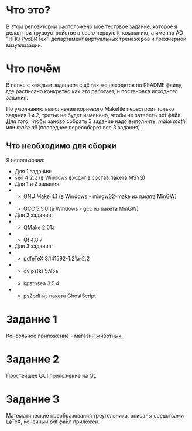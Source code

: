 # Что это?

В этом репозитории расположено моё тестовое задание, которое я делал при трудоустройстве в свою первую it-компанию, а именно АО "НПО РусБИТех", департамент виртуальных тренажёров и трёхмерной визуализации.

# Что почём

В папке с каждым заданием ещё так же находятся по README файлу, где расписано конкретно как это работает, и постановка
исходного задания.

По умолчанию выполнение корневого Makefile перестроит только задания 1 и 2, третье не будет изменено, чтобы не затереть pdf файл.
Для того, чтобы заново собрать 3 задание надо выполнить: *make math* или *make all* (последнее пересоберёт все 3 задания).

## Что необходимо для сборки

Я использовал:
* Для 1 задания:
* sed 4.2.2 (в Windows входит в состав пакета MSYS)
* Для 1 и 2 задания:
* * GNU Make 4.1 (в Windows - mingw32-make из пакета MinGW)
* * GCC 5.5.0 (в Windows - gcc из пакета MinGW)
* Для 2 задания:
* * QMake 2.01a
* * Qt 4.8.7
* Для 3 задания:
* * pdfeTeX 3.141592-1.21a-2.2
* * dvips(k) 5.95a
* * kpathsea 3.5.4
* * ps2pdf из пакета GhostScript

# Задание 1

Консольное приложение - магазин животных.

# Задание 2

Простейшее GUI приложение на Qt.

# Задание 3

Математические преобразования треугольника, описаны средствами LaTeX, конечный pdf файл приложен.
